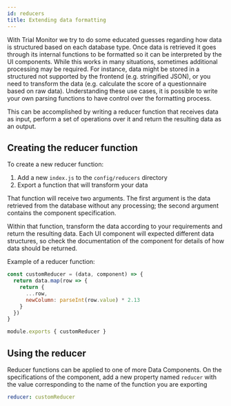 ```yaml
---
id: reducers
title: Extending data formatting
---
```


With Trial Monitor we try to do some educated guesses regarding how data is structured based on each database type. Once data is retrieved it goes through its internal functions to be formatted so it can be interpreted by the UI components. While this works in many situations, sometimes additional processing may be required. For instance, data might be stored in a structured not supported by the frontend (e.g. stringified JSON), or you need to transform the data (e.g. calculate the score of a questionnaire based on raw data). Understanding these use cases, it is possible to write your own parsing functions to have control over the formatting process.

This can be accomplished by writing a reducer function that receives data as input, perform a set of operations over it and return the resulting data as an output.

## Creating the reducer function

To create a new reducer function:
1. Add a new `index.js` to the `config/reducers` directory
2. Export a function that will transform your data

That function will receive two arguments. The first argument is the data retrieved from the database without any processing; the second argument contains the component specification.

Within that function, transform the data according to your requirements and return the resulting data. Each UI component will expected different data structures, so check the documentation of the component for details of how data should be returned.

Example of a reducer function:

````js
const customReducer = (data, component) => {
  return data.map(row => {
    return {
      ...row,
      newColumn: parseInt(row.value) * 2.13
    }
  })
}

module.exports { customReducer }
````

## Using the reducer

Reducer functions can be applied to one of more Data Components. On the specifications of the component, add a new property named `reducer` with the value corresponding to the name of the function you are exporting


````yaml
reducer: customReducer
````

